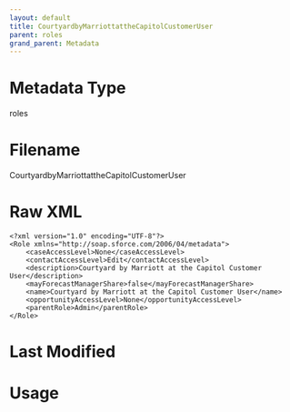```yaml
---
layout: default
title: CourtyardbyMarriottattheCapitolCustomerUser
parent: roles
grand_parent: Metadata
---
```

# Metadata Type
roles


# Filename 
CourtyardbyMarriottattheCapitolCustomerUser


# Raw XML
```
<?xml version="1.0" encoding="UTF-8"?>
<Role xmlns="http://soap.sforce.com/2006/04/metadata">
    <caseAccessLevel>None</caseAccessLevel>
    <contactAccessLevel>Edit</contactAccessLevel>
    <description>Courtyard by Marriott at the Capitol Customer User</description>
    <mayForecastManagerShare>false</mayForecastManagerShare>
    <name>Courtyard by Marriott at the Capitol Customer User</name>
    <opportunityAccessLevel>None</opportunityAccessLevel>
    <parentRole>Admin</parentRole>
</Role>
```


# Last Modified


# Usage
